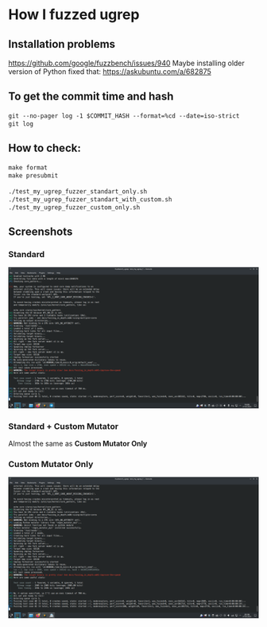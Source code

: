 # How I fuzzed ugrep

## Installation problems

https://github.com/google/fuzzbench/issues/940
Maybe installing older version of Python fixed that:
https://askubuntu.com/a/682875

## To get the commit time and hash

```shell
git --no-pager log -1 $COMMIT_HASH --format=%cd --date=iso-strict
git log
```

## How to check:

```shell
make format
make presubmit

./test_my_ugrep_fuzzer_standart_only.sh
./test_my_ugrep_fuzzer_standart_with_custom.sh
./test_my_ugrep_fuzzer_custom_only.sh
```

## Screenshots

### Standard

![First thing to have been done](screenshots/without_mutator.png)  

### Standard + Custom Mutator

Almost the same as **Custom Mutator Only**

### Custom Mutator Only

![Second thing to have been done](screenshots/custom_mutator_only.png)  
